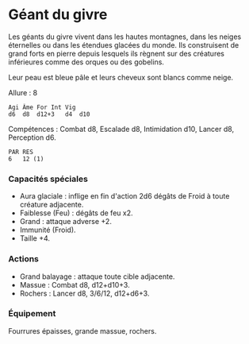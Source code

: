 # Géant du givre

Les géants du givre vivent dans les hautes montagnes, dans les neiges éternelles ou dans les étendues glacées du monde. Ils construisent de grand forts en pierre depuis lesquels ils règnent sur des créatures inférieures comme des orques ou des gobelins.

Leur peau est bleue pâle et leurs cheveux sont blancs comme neige.
 
Allure : 8

	Agi	Âme	For	Int	Vig
	d6	d8	d12+3	d4	d10

Compétences : Combat d8, Escalade d8, Intimidation d10, Lancer d8, Perception d6.

	PAR	RES
	6	12 (1)

### Capacités spéciales
- Aura glaciale : inflige en fin d'action 2d6 dégâts de Froid à toute créature adjacente.
- Faiblesse (Feu) : dégâts de feu x2.
- Grand : attaque adverse +2.
- Immunité (Froid).
- Taille +4.

### Actions
- Grand balayage : attaque toute cible adjacente.
- Massue : Combat d8, d12+d10+3.
- Rochers : Lancer d8, 3/6/12, d12+d6+3.

### Équipement
Fourrures épaisses, grande massue, rochers.

